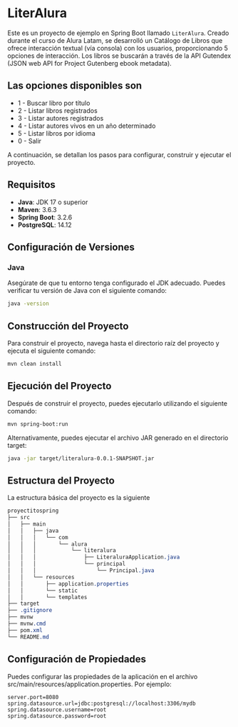 # LiterAlura

Este es un proyecto de ejemplo en Spring Boot llamado `LiterAlura`. Creado durante el curso de Alura Latam, se desarrolló un Catálogo de Libros que ofrece interacción textual (vía consola) con los usuarios, proporcionando 5 opciones de interacción. Los libros se buscarán a través de la API Gutendex (JSON web API for Project Gutenberg ebook metadata). 

## Las opciones disponibles son
- 1 - Buscar libro por título
- 2 - Listar libros registrados
- 3 - Listar autores registrados
- 4 - Listar autores vivos en un año determinado
- 5 - Listar libros por idioma
- 0 - Salir

A continuación, se detallan los pasos para configurar, construir y ejecutar el proyecto.

## Requisitos

- **Java**: JDK 17 o superior
- **Maven**: 3.6.3
- **Spring Boot**: 3.2.6
- **PostgreSQL**: 14.12

## Configuración de Versiones

### Java

Asegúrate de que tu entorno tenga configurado el JDK adecuado. Puedes verificar tu versión de Java con el siguiente comando:

```sh
java -version
```

## Construcción del Proyecto
Para construir el proyecto, navega hasta el directorio raíz del proyecto y ejecuta el siguiente comando:
```sh
mvn clean install
```

## Ejecución del Proyecto
Después de construir el proyecto, puedes ejecutarlo utilizando el siguiente comando:
```sh
mvn spring-boot:run
```

Alternativamente, puedes ejecutar el archivo JAR generado en el directorio target:
```sh
java -jar target/literalura-0.0.1-SNAPSHOT.jar
```
## Estructura del Proyecto
La estructura básica del proyecto es la siguiente
```css
proyectitospring
├── src
│   ├── main
│   │   ├── java
│   │   │   └── com
│   │   │       └── alura
│   │   │           └── literalura
│   │   │               ├── LiteraluraApplication.java
│   │   │               └── principal
│   │   │                   └── Principal.java
│   │   └── resources
│   │       ├── application.properties
│   │       └── static
│   │       └── templates
├── target
├── .gitignore
├── mvnw
├── mvnw.cmd
├── pom.xml
└── README.md
```

## Configuración de Propiedades
Puedes configurar las propiedades de la aplicación en el archivo src/main/resources/application.properties. Por ejemplo:
```properties
server.port=8080
spring.datasource.url=jdbc:postgresql://localhost:3306/mydb
spring.datasource.username=root
spring.datasource.password=root
```